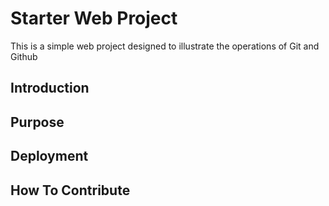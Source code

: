 # Starter Web Project
This is a simple web project designed to illustrate the operations of Git and Github

## Introduction

## Purpose

## Deployment

## How To Contribute